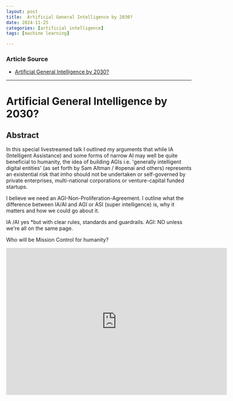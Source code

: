 ```yaml
---
layout: post
title:  Artificial General Intelligence by 2030?
date: 2024-11-25
categories: [artificial intelligence]
tags: [machine learning]

---
```


### Article Source


* [Artificial General Intelligence by 2030?](https://www.youtube.com/watch?v=W3dRQ7QZ_wc)

---


# Artificial General Intelligence by 2030?

## Abstract

In this special livestreamed talk I outlined my arguments that while IA (Intelligent Assistance) and some forms of narrow AI may well be quite beneficial to humanity, the idea of building AGIs i.e. 'generally intelligent digital entities' (as set forth by Sam Altman / #openai  and others) represents an existential risk that imho should not be undertaken or self-governed by private enterprises, multi-national corporations or venture-capital funded startups. 

I believe we need an AGI-Non-Proliferation-Agreement. I outline what the difference between IA/AI and AGI or ASI  (super intelligence) is, why it matters and how we could go about it.

 IA /AI yes *but with clear rules, standards and guardrails. AGI: NO unless we're all on the same page. 

Who will be Mission Control for humanity?

<iframe width="600" height="400" src="https://www.youtube.com/embed/W3dRQ7QZ_wc?si=0_WG0r5SA-F-NOT2" title="YouTube video player" frameborder="0" allow="accelerometer; autoplay; clipboard-write; encrypted-media; gyroscope; picture-in-picture; web-share" referrerpolicy="strict-origin-when-cross-origin" allowfullscreen></iframe>